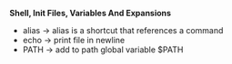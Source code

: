 **Shell, Init Files, Variables And Expansions**
- alias -> alias is a shortcut that references a command
- echo -> print file in newline
- PATH -> add to path global variable $PATH
